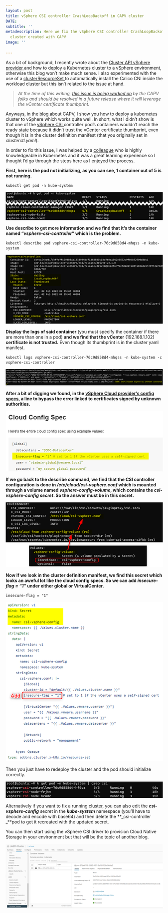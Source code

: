 ```yaml
---
layout: post
title: vSphere CSI controller CrashLoopBackoff in CAPV cluster
DATE: 
subtitle: ''
metadescription: Here we fix the vSphere CSI controller CrashLoopBackoff in kubernetes
  cluster created with CAPV
image: ''

---
```

As a bit of background, I recently wrote about the [Cluster API vSphere provider ](https://www.vxav.fr/2021-11-21-understanding-kubernetes-cluster-api-provider-vsphere-capv/)and how to deploy a Kubernetes cluster to a vSphere environment, otherwise this blog won’t make much sense. I also experimented with the use of a [clusterResourceSet ](https://www.vxav.fr/2021-12-07-automatically-install-cni-in-new-kubernetes-cluster-with-cluster-api/)to automatically install the Calico CNI inside the workload cluster but this isn’t related to the issue at hand.

> _At the time of this writing,_ [_this issue is being worked on_](https://github.com/kubernetes-sigs/cluster-api-provider-vsphere/pull/1220) _by the CAPV folks and should be resolved in a future release where it will leverage the vCenter certificate thumbprint._

Anyways, in the [blog ](https://www.vxav.fr/2021-11-21-understanding-kubernetes-cluster-api-provider-vsphere-capv/)about CAPV, I show you how to deploy a kubernetes cluster to vSphere which works quite well. In short, what I didn’t show is that one of the [vSphere CSI ](https://github.com/kubernetes-sigs/vsphere-csi-driver)controller pod’s containers wouldn’t reach the ready state because it didn’t trust the vCenter certificate thumbprint, even though it is in the cluster definition manifest (that you originally set in _clusterctl.yaml_).

In order to fix this issue, I was helped by a [colleague](https://github.com/ericgraf) who is highly knowledgeable in Kubernetes and it was a great learning experience so I thought I’d go through the steps here as I enjoyed the process.

**First, here is the pod not initializing, as you can see, 1 container out of 5 is not running.**

    kubectl get pod -n kube-system

![](/img/vcsicrashloopbackoff1.png)

**Use describe to get more information and we find that it’s the container named “_vsphere-csi-controller_” which is the problem.**

    kubectl describe pod vsphere-csi-controller-76c9d858d4-mhqss -n kube-system

![](/img/vcsicrashloopbackoff2.png)

**Display the logs of said container** (you must specify the container if there are more than one in a pod) **and we find that the vCenter** (192.168.1.102) **certificate is not trusted.** Even though its thumbprint is in the cluster yaml manifest.

    kubectl logs vsphere-csi-controller-76c9d858d4-mhqss -n kube-system -c vsphere-csi-controller

![](/img/vcsicrashloopbackoff3.png)

**After a bit of digging we found, in the** [**vSphere Cloud provider’s config specs**](https://cloud-provider-vsphere.sigs.k8s.io/cloud_config)**, a line to bypass the error linked to certificates signed by unknown authorities.**

![](/img/vcsicrashloopbackoff4.png)

**If we go back to the describe command, we find that the CSI controller configuration is done in _/etc/cloud/csi-vsphere.conf_ which is mounted through a volume named _vsphere-config-volume_, which contains the _csi-vsphere-config secret_. So the answer must be in this secret.**

![](/img/vcsicrashloopbackoff5.png)

**Now if we look in the cluster definition manifest, we find this secret which looks an aweful lot like the cloud config specs. So we can add _insecure-flag = “1”_ under either global or VirtualCenter.**

    insecure-flag = "1"

![](/img/vcsicrashloopbackoff6.png)

Then you just have to redeploy the cluster and the pod should initialize correctly.

![](/img/vcsicrashloopbackoff7.png)

Alternatively if you want to fix a running cluster, you can also edit the **_csi-vsphere-config_** secret in the **_kube-system_** namespace (you’ll have to decode and encode with base64) and then delete the **_csi-controller _**pod to get it recreated with the updated secret.

You can then start using the vSphere CSI driver to provision Cloud Native Storage in your environment but that will be the topic of another blog.

![](/img/vcsicrashloopbackoff8.png)